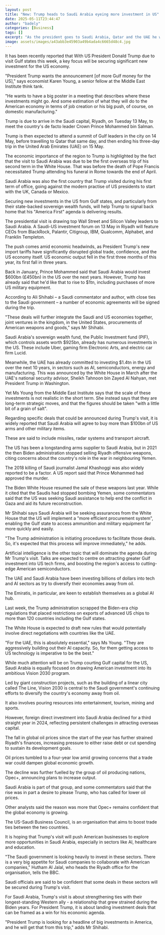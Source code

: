 ```yaml
---
layout: post
title: "New: Trump heads to Saudi Arabia eyeing more investment in US"
date: 2025-05-11T23:44:47
author: "badely"
categories: [Business]
tags: []
excerpt: "As the president goes to Saudi Arabia, Qatar and the UAE he wants them to buy more from the States."
image: assets/images/a43abb3e45903a49b4ada4c6665d48c4.jpg
---
```


It has been recently reported that With US President Donald Trump due to visit Gulf states this week, a key focus will be securing significant new investment for the US economy.

"President Trump wants the announcement [of more Gulf money for the US]," says economist Karen Young, a senior fellow at the Middle East Institute think tank.

"He wants to have a big poster in a meeting that describes where these investments might go. And some estimation of what they will do to the American economy in terms of job creation or his big push, of course, on domestic manufacturing."

Trump is due to arrive in the Saudi capital, Riyadh, on Tuesday 13 May, to meet the country's de facto leader Crown Prince Mohammed bin Salman.

Trump is then expected to attend a summit of Gulf leaders in the city on 14 May, before travelling to Qatar that same day, and then ending his three-day trip in the United Arab Emirates (UAE) on 15 May.

The economic importance of the region to Trump is highlighted by the fact that the visit to Saudi Arabia was due to be the first overseas trip of his second term in the White House. That was before the death of Pope Francis necessitated Trump attending his funeral in Rome towards the end of April.

Saudi Arabia was also the first country that Trump visited during his first term of office, going against the modern practise of US presidents to start with the UK, Canada or Mexico.

Securing new investments in the US from Gulf states, and particularly from their state-backed sovereign wealth funds, will help Trump to signal back home that his "America First" agenda is delivering results.

The presidential visit is drawing top Wall Street and Silicon Valley leaders to Saudi Arabia. A Saudi-US investment forum on 13 May in Riyadh will feature CEOs from BlackRock, Palantir, Citigroup, IBM, Qualcomm, Alphabet, and Franklin Templeton.

The push comes amid economic headwinds, as President Trump's new import tariffs have significantly disrupted global trade, confidence, and the US economy itself. US economic output fell in the first three months of this year, its first fall in three years.

Back in January, Prince Mohammed said that Saudi Arabia would invest $600bn (£450bn) in the US over the next years. However, Trump has already said that he'd like that to rise to $1tn, including purchases of more US military equipment.

According to Ali Shihabi – a Saudi commentator and author, with close ties to the Saudi government – a number of economic agreements will be signed during the trip.

"These deals will further integrate the Saudi and US economies together, joint ventures in the kingdom, in the United States, procurements of American weapons and goods," says Mr Shihabi.

Saudi Arabia's sovereign wealth fund, the Public Investment fund (PIF), which controls assets worth $925bn, already has numerous investments in the US. These include Uber, gaming firm Electronic Arts, and electric car firm Lucid.

Meanwhile, the UAE has already committed to investing $1.4tn in the US over the next 10 years, in sectors such as AI, semiconductors, energy and manufacturing. This was announced by the White House in March after the UAE's national security advisor, Sheikh Tahnoon bin Zayed Al Nahyan, met President Trump in Washington.

Yet Ms Young from the Middle East Institute says that the scale of these investments is not realistic in the short term. She instead says that they are long-term strategic moves, and that the figures should be taken "with a little bit of a grain of salt".

Regarding specific deals that could be announced during Trump's visit, it is widely reported that Saudi Arabia will agree to buy more than $100bn of US arms and other military items.

These are said to include missiles, radar systems and transport aircraft.

The US has been a longstanding arms supplier to Saudi Arabia, but in 2021 the then Biden administration stopped selling Riyadh offensive weapons, citing concerns about the country's role in the war in neighbouring Yemen.

The 2018 killing of Saudi journalist Jamal Khashoggi was also widely reported to be a factor. A US report said that Prince Mohammed had approved the murder.

The Biden White House resumed the sale of these weapons last year. While it cited that the Saudis had stopped bombing Yemen, some commentators said that the US was seeking Saudi assistance to help end the conflict in Gaza and aid its future reconstruction.

Mr Shihabi says Saudi Arabia will be seeking assurances from the White House that the US will implement a "more efficient procurement system", enabling the Gulf state to access ammunition and military equipment far more quickly and easily.

"The Trump administration is initiating procedures to facilitate those deals. So, it's expected that this process will improve immediately," he adds.

Artificial intelligence is the other topic that will dominate the agenda during Mr Trump's visit. Talks are expected to centre on attracting greater Gulf investment into US tech firms, and boosting the region's access to cutting-edge American semiconductors.

The UAE and Saudi Arabia have been investing billions of dollars into tech and AI sectors as try to diversify their economies away from oil.

The Emiratis, in particular, are keen to establish themselves as a global AI hub.

Last week, the Trump administration scrapped the Biden-era chip regulations that placed restrictions on exports of advanced US chips to more than 120 countries including the Gulf states.

The White House is expected to draft new rules that would potentially involve direct negotiations with countries like the UAE.

"For the UAE, this is absolutely essential," says Ms Young. "They are aggressively building out their AI capacity. So, for them getting access to US technology is imperative to be the best."

While much attention will be on Trump courting Gulf capital for the US, Saudi Arabia is equally focused on drawing American investment into its ambitious Vision 2030 program.

Led by giant construction projects, such as the building of a linear city called The Line, Vision 2030 is central to the Saudi government's continuing efforts to diversify the country's economy away from oil.

It also involves pouring resources into entertainment, tourism, mining and sports.

However, foreign direct investment into Saudi Arabia declined for a third straight year in 2024, reflecting persistent challenges in attracting overseas capital.

The fall in global oil prices since the start of the year has further strained Riyadh's finances, increasing pressure to either raise debt or cut spending to sustain its development goals.

Oil prices tumbled to a four-year low amid growing concerns that a trade war could dampen global economic growth.

The decline was further fuelled by the group of oil producing nations, Opec+, announcing plans to increase output.

Saudi Arabia is part of that group, and some commentators said that the rise was in part a desire to please Trump, who has called for lower oil prices.

Other analysts said the reason was more that Opec+ remains confident that the global economy is growing.

The US-Saudi Business Council, is an organisation that aims to boost trade ties between the two countries.

It is hoping that Trump's visit will push American businesses to explore more opportunities in Saudi Arabia, especially in sectors like AI, healthcare and education.

"The Saudi government is looking heavily to invest in these sectors. There is a very big appetite for Saudi companies to collaborate with American companies," Hutham Al Jalal, who heads the Riyadh office for the organisation, tells the BBC.

Saudi officials are said to be confident that some deals in these sectors will be secured during Trump's visit.

For Saudi Arabia, Trump's visit is about strengthening ties with their longest-standing Western ally - a relationship that grew strained during the Biden years. For President Trump, it is about landing investment deals that can be framed as a win for his economic agenda.

"President Trump is looking for a headline of big investments in America, and he will get that from this trip," adds Mr Shihabi.

